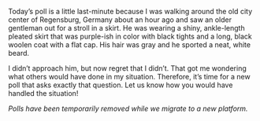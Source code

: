 Today’s poll is a little last-minute because I was walking around the old city center of Regensburg, Germany about an hour ago and saw an older gentleman out for a stroll in a skirt. He was wearing a shiny, ankle-length pleated skirt that was purple-ish in color with black tights and a long, black woolen coat with a flat cap. His hair was gray and he sported a neat, white beard.

I didn’t approach him, but now regret that I didn’t. That got me wondering what others would have done in my situation. Therefore, it’s time for a new poll that asks exactly that question. Let us know how you would have handled the situation!

*Polls have been temporarily removed while we migrate to a new platform.*